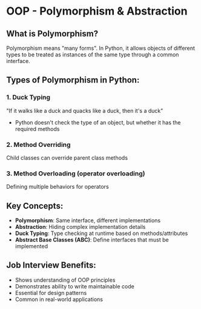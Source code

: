 # OOP - Polymorphism & Abstraction

## What is Polymorphism?
Polymorphism means "many forms". In Python, it allows objects of different types to be treated as instances of the same type through a common interface.

## Types of Polymorphism in Python:

### 1. Duck Typing
"If it walks like a duck and quacks like a duck, then it's a duck"
- Python doesn't check the type of an object, but whether it has the required methods

### 2. Method Overriding
Child classes can override parent class methods

### 3. Method Overloading (operator overloading)
Defining multiple behaviors for operators

## Key Concepts:
- **Polymorphism**: Same interface, different implementations
- **Abstraction**: Hiding complex implementation details
- **Duck Typing**: Type checking at runtime based on methods/attributes
- **Abstract Base Classes (ABC)**: Define interfaces that must be implemented

## Job Interview Benefits:
- Shows understanding of OOP principles
- Demonstrates ability to write maintainable code
- Essential for design patterns
- Common in real-world applications
